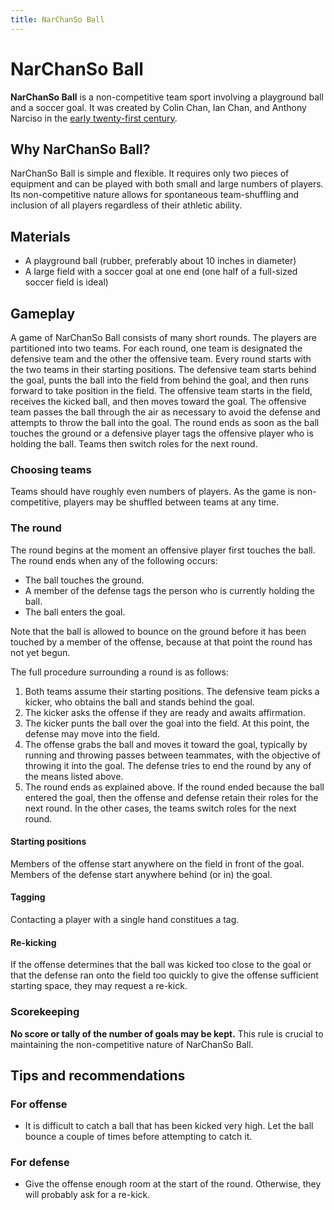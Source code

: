 ```yaml
---
title: NarChanSo Ball
---
```


# NarChanSo Ball

**NarChanSo Ball** is a non-competitive team sport involving a playground ball and
a soccer goal. It was created by Colin Chan, Ian Chan, and Anthony Narciso in
the [early twenty-first century].

## Why NarChanSo Ball?

NarChanSo Ball is simple and flexible. It requires only two pieces of
equipment and can be played with both small and large numbers of players. Its
non-competitive nature allows for spontaneous team-shuffling and inclusion of
all players regardless of their athletic ability.

## Materials

*   A playground ball (rubber, preferably about 10 inches in diameter)
*   A large field with a soccer goal at one end (one half of a full-sized
    soccer field is ideal)

## Gameplay

A game of NarChanSo Ball consists of many short rounds. The players are
partitioned into two teams. For each round, one team is designated the
defensive team and the other the offensive team. Every round starts with the
two teams in their starting positions. The defensive team starts behind the
goal, punts the ball into the field from behind the goal, and then runs forward
to take position in the field. The offensive team starts in the field, receives
the kicked ball, and then moves toward the goal. The offensive team passes the
ball through the air as necessary to avoid the defense and attempts to throw
the ball into the goal. The round ends as soon as the ball touches the ground
or a defensive player tags the offensive player who is holding the ball.  Teams
then switch roles for the next round.

### Choosing teams

Teams should have roughly even numbers of players. As the game is
non-competitive, players may be shuffled between teams at any time.

### The round

The round begins at the moment an offensive player first touches the ball. The
round ends when any of the following occurs:

*   The ball touches the ground.
*   A member of the defense tags the person who is currently holding the ball.
*   The ball enters the goal.

Note that the ball is allowed to bounce on the ground before it has been
touched by a member of the offense, because at that point the round has not yet
begun.

The full procedure surrounding a round is as follows:

1.  Both teams assume their starting positions. The defensive team picks a
    kicker, who obtains the ball and stands behind the goal.
2.  The kicker asks the offense if they are ready and awaits affirmation.
3.  The kicker punts the ball over the goal into the field. At this point, the
    defense may move into the field.
4.  The offense grabs the ball and moves it toward the goal, typically by
    running and throwing passes between teammates, with the objective of
    throwing it into the goal. The defense tries to end the round by any of the
    means listed above.
5.  The round ends as explained above. If the round ended because the ball
    entered the goal, then the offense and defense retain their roles for the
    next round. In the other cases, the teams switch roles for the next round.

#### Starting positions

Members of the offense start anywhere on the field in front of the goal.
Members of the defense start anywhere behind (or in) the goal.

#### Tagging

Contacting a player with a single hand constitues a tag.

#### Re-kicking

If the offense determines that the ball was kicked too close to the goal or
that the defense ran onto the field too quickly to give the offense sufficient
starting space, they may request a re-kick.

### Scorekeeping

**No score or tally of the number of goals may be kept.** This rule is crucial to
maintaining the non-competitive nature of NarChanSo Ball.

## Tips and recommendations

### For offense

*   It is difficult to catch a ball that has been kicked very high. Let the
    ball bounce a couple of times before attempting to catch it.

### For defense

*   Give the offense enough room at the start of the round. Otherwise, they
    will probably ask for a re-kick.

[early twenty-first century]: /wiki/early-twenty-first-century/
